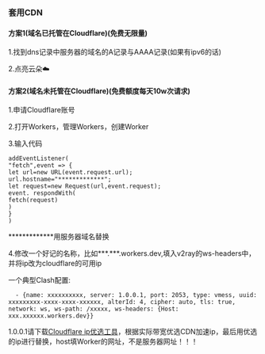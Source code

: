 ### 套用CDN

#### 方案1(域名已托管在Cloudflare)(免费无限量)

1.找到dns记录中服务器的域名的A记录与AAAA记录(如果有ipv6的话)

2.点亮云朵☁️

#### 方案2(域名未托管在Cloudflare)(免费额度每天10w次请求)

1.申请Cloudflare账号

2.打开Workers，管理Workers，创建Worker

3.输入代码
```
addEventListener(
"fetch",event => {
let url=new URL(event.request.url);
url.hostname="*************";
let request=new Request(url,event.request);
event. respondWith(
fetch(request)
)
}
)
```

*************用服务器域名替换

4.修改一个好记的名称，比如***.***.workers.dev,填入v2ray的ws-headers中，并将ip改为cloudflare的可用ip

一个典型Clash配置:
```
  - {name: xxxxxxxxxx, server: 1.0.0.1, port: 2053, type: vmess, uuid: xxxxxxxxx-xxxx-xxxx-xxxxxx, alterId: 4, cipher: auto, tls: true, network: ws, ws-path: /xxxxx, ws-headers: {Host: xxx.xxxxxx.workers.dev}}
```
1.0.0.1请下载[Cloudflare ip优选工具](https://github.com/XIU2/CloudflareSpeedTest)，根据实际带宽优选CDN加速ip，最后用优选的ip进行替换，host填Worker的网址，不是服务器网址！！！
